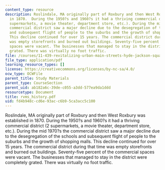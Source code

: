 ```yaml
---
content_type: resource
description: Roslindale, MA originally part of Roxbury and then West Roxbury was established
  in 1870.  During the 1950?s and 1960?s it had a thriving commercial district (2
  supermarkets, a movie theater, department store, etc.). During the mid 1970?s the
  commercial district saw a major decline due to the desegregation of the schools
  and subsequent flight of people to the suburbs and the growth of shopping malls.
  This decline continued for over 15 years. The commercial district during that time
  was empty storefronts and burned out buildings. Seventy-five percent of the commercial
  spaces were vacant. The businesses that managed to stay in the district were completely
  grated. There was virtually no foot traffic.
file: /courses/11-439-revitalizing-urban-main-streets-hyde-jackson-square-roslindale-square-boston-spring-2005/fd4b948ccd6e93acc6b95ca3acc5c100_rvms_history.pdf
file_type: application/pdf
learning_resource_types: []
license: https://creativecommons.org/licenses/by-nc-sa/4.0/
ocw_type: OCWFile
parent_title: Study Materials
parent_type: CourseSection
parent_uid: ab182a6c-39de-c055-a3dd-577ea9da1ddd
resourcetype: Document
title: rvms_history.pdf
uid: fd4b948c-cd6e-93ac-c6b9-5ca3acc5c100
---
```

Roslindale, MA originally part of Roxbury and then West Roxbury was established in 1870.  During the 1950?s and 1960?s it had a thriving commercial district (2 supermarkets, a movie theater, department store, etc.). During the mid 1970?s the commercial district saw a major decline due to the desegregation of the schools and subsequent flight of people to the suburbs and the growth of shopping malls. This decline continued for over 15 years. The commercial district during that time was empty storefronts and burned out buildings. Seventy-five percent of the commercial spaces were vacant. The businesses that managed to stay in the district were completely grated. There was virtually no foot traffic.